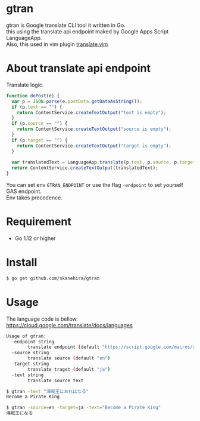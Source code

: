 # gtran
gtran is Google translate CLI tool it written in Go.  
this using the translate api endpoint maked by Google Apps Script LanguageApp.  
Also, this used in vim plugin [translate.vim](https://github.com/skanehira/translate.vim)

# About translate api endpoint
Translate logic.

```js
function doPost(e) {
  var p = JSON.parse(e.postData.getDataAsString());
  if (p.text == "") {
    return ContentService.createTextOutput("text is empty");
  }
  if (p.source == "") {
    return ContentService.createTextOutput("source is empty");
  }
  if (p.target == "") {
    return ContentService.createTextOutput("target is empty");
  }
  
  var translatedText = LanguageApp.translate(p.text, p.source, p.target);
  return ContentService.createTextOutput(translatedText);
}
```

You can set env `GTRAN_ENDPOINT` or use the flag `-endpoint` to set yourself GAS endpoint.  
Env takes precedence.

# Requirement
- Go 1.12 or higher

# Install
```sh
$ go get github.com/skanehira/gtran
```

# Usage
The language code is bellow.  
https://cloud.google.com/translate/docs/languages

```sh
Usage of gtran:
  -endpoint string
        translate endpoint (default "https://script.google.com/macros/s/AKfycbywwDmlmQrNPYoxL90NCZYjoEzuzRcnRuUmFCPzEqG7VdWBAhU/exec")
  -source string
        translate source (default "en")
  -target string
        translate traget (default "ja")
  -text string
        translate source text

$ gtran -text "海賊王におれはなる"
Become a Pirate King

$ gtran -source=en -target=ja -text="Become a Pirate King"
海賊王になる
```

